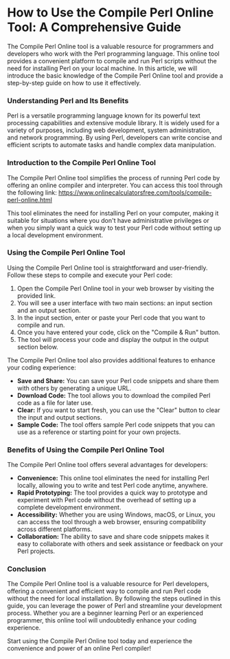 How to Use the Compile Perl Online Tool: A Comprehensive Guide
==============================================================

The Compile Perl Online tool is a valuable resource for programmers and developers who work with the Perl programming language. This online tool provides a convenient platform to compile and run Perl scripts without the need for installing Perl on your local machine. In this article, we will introduce the basic knowledge of the Compile Perl Online tool and provide a step-by-step guide on how to use it effectively.

### Understanding Perl and Its Benefits

Perl is a versatile programming language known for its powerful text processing capabilities and extensive module library. It is widely used for a variety of purposes, including web development, system administration, and network programming. By using Perl, developers can write concise and efficient scripts to automate tasks and handle complex data manipulation.

### Introduction to the Compile Perl Online Tool

The Compile Perl Online tool simplifies the process of running Perl code by offering an online compiler and interpreter. You can access this tool through the following link: <https://www.onlinecalculatorsfree.com/tools/compile-perl-online.html>

This tool eliminates the need for installing Perl on your computer, making it suitable for situations where you don't have administrative privileges or when you simply want a quick way to test your Perl code without setting up a local development environment.

### Using the Compile Perl Online Tool

Using the Compile Perl Online tool is straightforward and user-friendly. Follow these steps to compile and execute your Perl code:

1. Open the Compile Perl Online tool in your web browser by visiting the provided link.
2. You will see a user interface with two main sections: an input section and an output section.
3. In the input section, enter or paste your Perl code that you want to compile and run.
4. Once you have entered your code, click on the "Compile &amp; Run" button.
5. The tool will process your code and display the output in the output section below.

The Compile Perl Online tool also provides additional features to enhance your coding experience:

- **Save and Share:** You can save your Perl code snippets and share them with others by generating a unique URL.
- **Download Code:** The tool allows you to download the compiled Perl code as a file for later use.
- **Clear:** If you want to start fresh, you can use the "Clear" button to clear the input and output sections.
- **Sample Code:** The tool offers sample Perl code snippets that you can use as a reference or starting point for your own projects.

### Benefits of Using the Compile Perl Online Tool

The Compile Perl Online tool offers several advantages for developers:

- **Convenience:** This online tool eliminates the need for installing Perl locally, allowing you to write and test Perl code anytime, anywhere.
- **Rapid Prototyping:** The tool provides a quick way to prototype and experiment with Perl code without the overhead of setting up a complete development environment.
- **Accessibility:** Whether you are using Windows, macOS, or Linux, you can access the tool through a web browser, ensuring compatibility across different platforms.
- **Collaboration:** The ability to save and share code snippets makes it easy to collaborate with others and seek assistance or feedback on your Perl projects.

### Conclusion

The Compile Perl Online tool is a valuable resource for Perl developers, offering a convenient and efficient way to compile and run Perl code without the need for local installation. By following the steps outlined in this guide, you can leverage the power of Perl and streamline your development process. Whether you are a beginner learning Perl or an experienced programmer, this online tool will undoubtedly enhance your coding experience.

Start using the Compile Perl Online tool today and experience the convenience and power of an online Perl compiler!